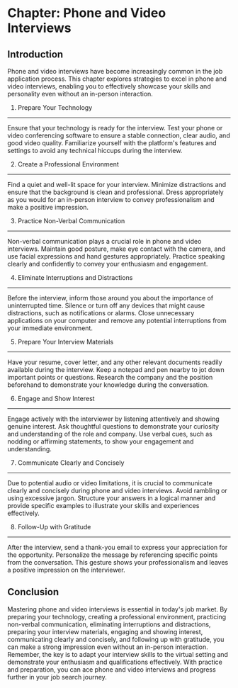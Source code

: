 Chapter: Phone and Video Interviews
===================================

Introduction
------------

Phone and video interviews have become increasingly common in the job application process. This chapter explores strategies to excel in phone and video interviews, enabling you to effectively showcase your skills and personality even without an in-person interaction.

1. Prepare Your Technology
--------------------------

Ensure that your technology is ready for the interview. Test your phone or video conferencing software to ensure a stable connection, clear audio, and good video quality. Familiarize yourself with the platform's features and settings to avoid any technical hiccups during the interview.

2. Create a Professional Environment
------------------------------------

Find a quiet and well-lit space for your interview. Minimize distractions and ensure that the background is clean and professional. Dress appropriately as you would for an in-person interview to convey professionalism and make a positive impression.

3. Practice Non-Verbal Communication
------------------------------------

Non-verbal communication plays a crucial role in phone and video interviews. Maintain good posture, make eye contact with the camera, and use facial expressions and hand gestures appropriately. Practice speaking clearly and confidently to convey your enthusiasm and engagement.

4. Eliminate Interruptions and Distractions
-------------------------------------------

Before the interview, inform those around you about the importance of uninterrupted time. Silence or turn off any devices that might cause distractions, such as notifications or alarms. Close unnecessary applications on your computer and remove any potential interruptions from your immediate environment.

5. Prepare Your Interview Materials
-----------------------------------

Have your resume, cover letter, and any other relevant documents readily available during the interview. Keep a notepad and pen nearby to jot down important points or questions. Research the company and the position beforehand to demonstrate your knowledge during the conversation.

6. Engage and Show Interest
---------------------------

Engage actively with the interviewer by listening attentively and showing genuine interest. Ask thoughtful questions to demonstrate your curiosity and understanding of the role and company. Use verbal cues, such as nodding or affirming statements, to show your engagement and understanding.

7. Communicate Clearly and Concisely
------------------------------------

Due to potential audio or video limitations, it is crucial to communicate clearly and concisely during phone and video interviews. Avoid rambling or using excessive jargon. Structure your answers in a logical manner and provide specific examples to illustrate your skills and experiences effectively.

8. Follow-Up with Gratitude
---------------------------

After the interview, send a thank-you email to express your appreciation for the opportunity. Personalize the message by referencing specific points from the conversation. This gesture shows your professionalism and leaves a positive impression on the interviewer.

Conclusion
----------

Mastering phone and video interviews is essential in today's job market. By preparing your technology, creating a professional environment, practicing non-verbal communication, eliminating interruptions and distractions, preparing your interview materials, engaging and showing interest, communicating clearly and concisely, and following up with gratitude, you can make a strong impression even without an in-person interaction. Remember, the key is to adapt your interview skills to the virtual setting and demonstrate your enthusiasm and qualifications effectively. With practice and preparation, you can ace phone and video interviews and progress further in your job search journey.
